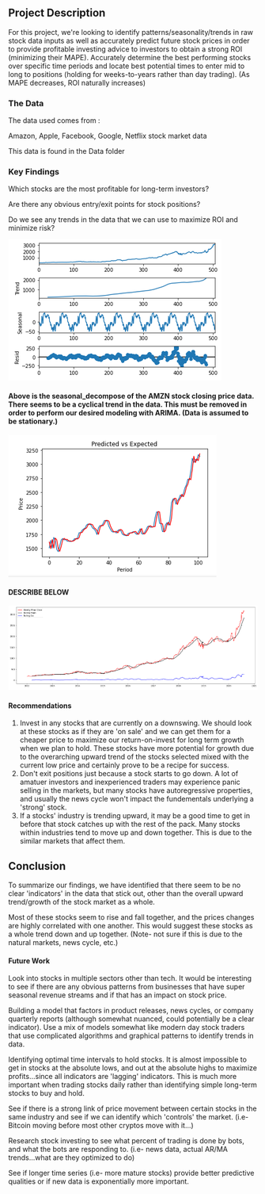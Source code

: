 ## Project Description

For this project, we're looking to identify patterns/seasonality/trends in raw stock data inputs as well as accurately predict future stock prices in order to provide profitable investing advice to investors to obtain a strong ROI (minimizing their MAPE). Accurately determine the best performing stocks over specific time periods and locate best potential times to enter mid to long to positions (holding for weeks-to-years rather than day trading). (As MAPE decreases, ROI naturally increases)

### The Data

The data used comes from :

Amazon, Apple, Facebook, Google, Netflix stock market data

This data is found in the Data folder

### Key Findings

Which stocks are the most profitable for long-term investors?

Are there any obvious entry/exit points for stock positions?

Do we see any trends in the data that we can use to maximize ROI and minimize risk?

![image](https://raw.githubusercontent.com/Andoson22/FAANG-Stock-Insights-Projections/main/Images/AMZN%20szn_decomp.png)

#### Above is the seasonal_decompose of the AMZN stock closing price data.  There seems to be a cyclical trend in the data.  This must be removed in order to perform our desired modeling with ARIMA. (Data is assumed to be stationary.)

![image](https://raw.githubusercontent.com/Andoson22/FAANG-Stock-Insights-Projections/main/Images/AMZN%20Pred%20vs%20Exp.png)

#### DESCRIBE BELOW

![image](https://raw.githubusercontent.com/Andoson22/FAANG-Stock-Insights-Projections/main/Images/rollingmeanstdclose.png)

#### Recommendations
1. Invest in any stocks that are currently on a downswing.  We should look at these stocks as if they are 'on sale' and we can get them for a cheaper price to maximize our return-on-invest for long term growth when we plan to hold.  These stocks have more potential for growth due to the overarching upward trend of the stocks selected mixed with the current low price and certainly prove to be a recipe for success.
2. Don't exit positions just because a stock starts to go down.  A lot of amatuer investors and inexperienced traders may experience panic selling in the markets, but many stocks have autoregressive properties, and usually the news cycle won't impact the fundementals underlying a 'strong' stock.
3. If a stocks' industry is trending upward, it may be a good time to get in before that stock catches up with the rest of the pack.  Many stocks within industries tend to move up and down together.  This is due to the similar markets that affect them.

## Conclusion

To summarize our findings, we have identified that there seem to be no clear 'indicators' in the data that stick out, other than the overall upward trend/growth of the stock market as a whole.

Most of these stocks seem to rise and fall together, and the prices changes are highly correlated with one another.  This would suggest these stocks as a whole trend down and up together.  (Note- not sure if this is due to the natural markets, news cycle, etc.)


#### Future Work

Look into stocks in multiple sectors other than tech.  It would be interesting to see if there are any obvious patterns from businesses that have super seasonal revenue streams and if that has an impact on stock price.  

Building a model that factors in product releases, news cycles, or company quarterly reports (although somewhat nuanced, could potentially be a clear indicator).  Use a mix of models somewhat like modern day stock traders that use complicated algorithms and graphical patterns to identify trends in data. 

Identifying optimal time intervals to hold stocks.  It is almost impossible to get in stocks at the absolute lows, and out at the absolute highs to maximize profits...since all indicators are 'lagging' indicators.  This is much more important when trading stocks daily rather than identifying simple long-term stocks to buy and hold. 

See if there is a strong link of price movement between certain stocks in the same industry and see if we can identify which 'controls' the market.  (i.e- Bitcoin moving before most other cryptos move with it...)

Research stock investing to see what percent of trading is done by bots, and what the bots are responding to. (i.e- news data, actual AR/MA trends...what are they optimized to do)

See if longer time series (i.e- more mature stocks) provide better predictive qualities or if new data is exponentially more important.
